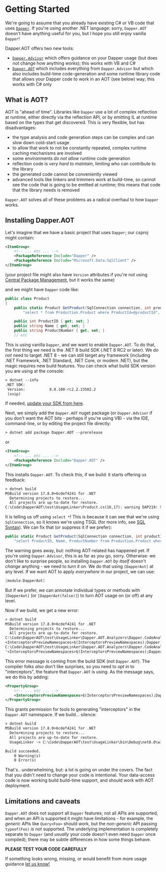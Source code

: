 # Getting Started

We're going to assume that you already have existing C# or VB code that uses [`Dapper`](https://www.nuget.org/packages/Dapper/). If you're using another .NET language: sorry,
`Dapper.AOT` doesn't have anything useful for you, but I hope you still enjoy vanilla `Dapper`!

Dapper.AOT offers two new tools:

- [`Dapper.Advisor`](https://www.nuget.org/packages/Dapper.Advisor) which offers guidance on your Dapper usage (but does not change how anything works); this works with VB and C#
- [`Dapper.AOT`](https://www.nuget.org/packages/Dapper.Advisor) which includes everything from `Dapper.Advisor` but which also includes build-time code-generation
  and some runtime library code that allows your Dapper code to work in an AOT (see below) way; this works with C# only

## What is AOT?

AOT is "ahead of time". Libraries like `Dapper` use a lot of complex reflection at runtime, either directly via the reflection API, or by emitting IL at runtime based on the types that get discovered.
This is very flexible, but has disadvantages:

- the type analysis and code generation steps can be complex and can slow down cold-start usage
- to allow that work to not be constantly repeated, complex runtime caching mechanisms are involved
- some environments *do not allow* runtime code generation
- reflection code is *very hard to maintain*, limiting who can contribute to the library
- the generated code cannot be conveniently viewed
- advanced tools like linkers and trimmers work at build-time, so cannot see the code that is going to be emitted at runtime; this means that code that the library needs is removed

`Dapper.AOT` solves all of these problems as a radical overhaul to how `Dapper` works.

## Installing Dapper.AOT

Let's imagine that we have a basic project that uses `Dapper`; our csproj might contain:

``` xml
<ItemGroup>
    <!-- ... etc ... -->
    <PackageReference Include="Dapper" />
    <PackageReference Include="Microsoft.Data.SqlClient" />
</ItemGroup>
```

(your project file might also have `Version` attributes if you're not using [Central Package Management](https://learn.microsoft.com//nuget/consume-packages/central-package-management), but it works the same)

and we might have `Dapper` code like:

``` csharp
public class Product
{
    public static Product GetProduct(SqlConnection connection, int productId) => connection.QueryFirst<Product>(
        "select * from Production.Product where ProductId=@productId", new { productId });

    public int ProductID { get; set; }
    public string Name { get; set; }
    public string ProductNumber { get; set; }
    // etc
```

This is using vanilla `Dapper`, and we want to enable `Dapper.AOT`. To do that, the first thing we need is the .NET 8 build SDK (.NET 8 RC2 or later). We *do not* need to target .NET 8 - we can still target
any framework (including .NET Framework, .NET Standard, .NET Core, or modern .NET), but the magic requires new build features. You can check what build SDK version you are using at the console:

``` txt
> dotnet --info
.NET SDK:
 Version:           8.0.100-rc2.2.23502.2
 (snip)
```

If needed, [update your SDK from here](https://dotnet.microsoft.com/download).

Next, we simply add the `Dapper.AOT` nuget package (or `Dapper.Advisor` if you don't want the AOT bits - perhaps if you're using VB) - via the IDE, command-line, or by editing the project file directly:

``` txt
> dotnet add package Dapper.AOT --prerelease
```

or

``` xml
<ItemGroup>
    <!-- ... etc ... -->
    <PackageReference Include="Dapper.AOT" />
</ItemGroup>
```

This installs `Dapper.AOT`. To check this, if we build: it starts offering us feedback:

``` txt
> dotnet build
MSBuild version 17.8.0+6cdef4241 for .NET
  Determining projects to restore...
  All projects are up-to-date for restore.
C:\Code\DapperAOT\test\UsageLinker\Product.cs(16,17): warning DAP219: SELECT columns should be specified explicitly (https://aot.dapperlib.dev/rules/DAP219) [C:\Code\DapperAOT\test\UsageLinker\UsageLinker.csproj]
```

It is telling us off using `select *`! This is because it can see that we're using `SqlConnection`, so it knows we're using TSQL (for more info, see [SQL Syntax](/sqlsyntax)). We can fix that (or suppress it if we prefer):

``` csharp
public static Product GetProduct(SqlConnection connection, int productId) => connection.QueryFirst<Product>(
    "select ProductID, Name, ProductNumber from Production.Product where ProductId=@productId", new { productId });
```

The warning goes away, but: nothing AOT-related has happened yet. If you're using `Dapper.Advisor`, this is as far as you go, sorry. Otherwise: we don't like
to surprise people, so installing `Dapper.AOT` *by itself* doesn't *change* anything - we need to *turn it on*. We do that using `[DapperAot]` at any level. If
we want AOT to apply *everywhere* in our project, we can use:

``` csharp
[module:DapperAot]
```

But if we prefer, we can annotate individual types or methods with `[DapperAot]` (or `[DapperAot(false)]`) to turn AOT usage on (or off) at any level.


Now if we build, we get a new error:

``` txt
> dotnet build
MSBuild version 17.8.0+6cdef4241 for .NET
  Determining projects to restore...
  All projects are up-to-date for restore.
C:\Code\DapperAOT\test\UsageLinker\Dapper.AOT.Analyzers\Dapper.CodeAnalysis.DapperInterceptorGenerator\UsageLinker.generated.cs(6,10): error CS9137: The 'interceptors' experimental feature is not enabled in this namespace. Add '
<InterceptorsPreviewNamespaces>$(InterceptorsPreviewNamespaces);Dapper.AOT</InterceptorsPreviewNamespaces>' to your project. [C:\Code\DapperAOT\test\UsageLinker\UsageLinker.csproj]
C:\Code\DapperAOT\test\UsageLinker\Dapper.AOT.Analyzers\Dapper.CodeAnalysis.DapperInterceptorGenerator\UsageLinker.generated.cs(20,10): error CS9137: The 'interceptors' experimental feature is not enabled in this namespace. Add
'<InterceptorsPreviewNamespaces>$(InterceptorsPreviewNamespaces);Dapper.AOT</InterceptorsPreviewNamespaces>' to your project. [C:\Code\DapperAOT\test\UsageLinker\UsageLinker.csproj]
```

This error message is coming from the build SDK (not `Dapper.AOT`). The compiler folks *also* don't like surprises, so you need to *opt in* to "interceptors", the feature that `Dapper.AOT` is using. As the message says,
we do this by adding:

``` xml
<PropertyGroup>
    <!-- ... etc ... -->
    <InterceptorsPreviewNamespaces>$(InterceptorsPreviewNamespaces);Dapper.AOT</InterceptorsPreviewNamespaces>
</PropertyGroup>
```

This grants permission for tools to generating "interceptors" in the `Dapper.AOT` namespace. If we build... silence:

``` txt
> dotnet build
MSBuild version 17.8.0+6cdef4241 for .NET
  Determining projects to restore...
  All projects are up-to-date for restore.
  UsageLinker -> C:\Code\DapperAOT\test\UsageLinker\bin\Debug\net8.0\win-x64\UsageLinker.dll

Build succeeded.
    0 Warning(s)
    0 Error(s)
```

That's.. underwhelming, but: a lot is going on under the covers. The fact that you didn't need to change your code is intentional. Your data-access code is now
working build build-time support, and should work with AOT deployment.

## Limitations and caveats

`Dapper.AOT` does not support all `Dapper` features; not all APIs are supported, and when an API is supported it might have limitations - for example, the *generic* APIs
like `Query<Foo>` should work, but the *non-generic* API passing `typeof(Foo)` *is not* supported. The underlying implementation is completely separate to `Dapper` (and *usually*
your code doesn't even need `Dapper` once compiled); there may be subtle differences in how some things behave.

**PLEASE TEST YOUR CODE CAREFULLY**

If something looks wrong, missing, or would benefit from more usage guidance [let us know!](https://github.com/DapperLib/DapperAOT/issues/new/choose)